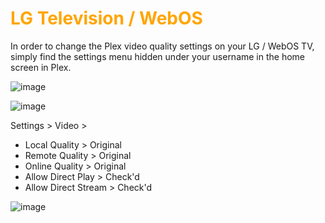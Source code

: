 # <span style="color:orange">LG Television / WebOS
In order to change the Plex video quality settings on your LG / WebOS TV, simply find the settings menu hidden under your username in the home screen in Plex.

 ![image](https://mediaclients.wiki/client%20screen%20shots/xbox/xboxmenu.png)

 ![image](https://mediaclients.wiki/client%20screen%20shots/xbox/xboxsettingsbutton.png) 

Settings > Video >
 
  * Local Quality > Original
  * Remote Quality > Original
  * Online Quality > Original
  * Allow Direct Play > Check'd
  * Allow Direct Stream > Check'd</span>

![image](https://mediaclients.wiki/client%20screen%20shots/xbox/xboxsettings.png)
